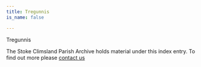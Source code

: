 ```yaml
---
title: Tregunnis
is_name: false

---
```


Tregunnis


The Stoke Climsland Parish Archive holds material under this index entry. To find out more please [contact us](/contact/)
